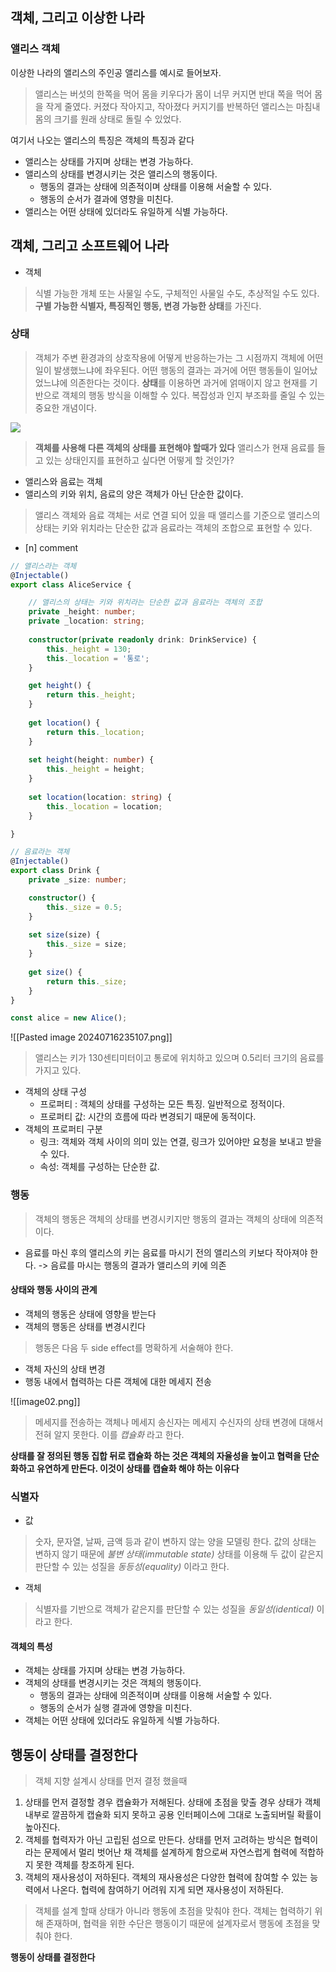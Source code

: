 
## 객체, 그리고 이상한 나라

### 앨리스 객체

이상한 나라의 앨리스의 주인공 앨리스를 예시로 들어보자.

> 앨리스는 버섯의 한쪽을 먹어 몸을 키우다가 몸이 너무 커지면 반대 쪽을 먹어 몸을 작게 줄였다. 커졌다 작아지고, 작아졌다 커지기를 반복하던 앨리스는 마침내 몸의 크기를 원래 상태로 돌릴 수 있었다.

여기서 나오는 앨리스의 특징은 객체의 특징과 같다

- 앨리스는 상태를 가지며 상태는 변경 가능하다.
- 앨리스의 상태를 변경시키는 것은 앨리스의 행동이다.
	- 행동의 결과는 상태에 의존적이며 상태를 이용해 서술할 수 있다.
	- 행동의 순서가 결과에 영향을 미친다.
- 앨리스는 어떤 상태에 있더라도 유일하게 식별 가능하다.


## 객체, 그리고 소프트웨어 나라

- 객체

> 식별 가능한 개체 또는 사물일 수도, 구체적인 사물일 수도, 추상적일 수도 있다.
> **구별 가능한 식별자, 특징적인 행동, 변경 가능한 상태**를 가진다.

### 상태
> 객체가 주변 환경과의 상호작용에 어떻게 반응하는가는 그 시점까지 객체에 어떤 일이 발생했느냐에 좌우된다.
> 어떤 행동의 결과는 과거에 어떤 행동들이 일어났었느냐에 의존한다는 것이다.
> **상태**를 이용하면 과거에 얽매이지 않고 현재를 기반으로 객체의 행동 방식을 이해할 수 있다. 복잡성과 인지 부조화를 줄일 수 있는 중요한 개념이다.


![](../images/image05.png)

> **객체를 사용해 다른 객체의 상태를 표현해야 할때가 있다** 
> 앨리스가 현재 음료를 들고 있는 상태인지를 표현하고 싶다면 어떻게 할 것인가?

- 앨리스와 음료는 객체
- 앨리스의 키와 위치, 음료의 양은 객체가 아닌 단순한 값이다.

> 앨리스 객체와 음료 객체는 서로 연결 되어 있을 때
> 앨리스를 기준으로 앨리스의 상태는 키와 위치라는 단순한 값과 음료라는 객체의 조합으로 표현할 수 있다.

- [n] comment

```ts
// 앨리스라는 객체 
@Injectable()
export class AliceService {

	// 앨리스의 상태는 키와 위치라는 단순한 값과 음료라는 객체의 조합
	private _height: number;
	private _location: string;
  
	constructor(private readonly drink: DrinkService) {
		this._height = 130;
		this._location = '통로';
	}

	get height() {
		return this._height;
	}
	
	get location() {
		return this._location;
	}
	
	set height(height: number) {
		this._height = height;
	}
	
	set location(location: string) {
		this._location = location;
	}

}

// 음료라는 객체
@Injectable()
export class Drink {
	private _size: number;

	constructor() {
		this._size = 0.5;
	}
	
	set size(size) {
		this._size = size;
	}
	
	get size() {
		return this._size;
	}
}

const alice = new Alice();
```

![[Pasted image 20240716235107.png]]

> 앨리스는 키가 130센티미터이고 통로에 위치하고 있으며 0.5리터 크기의 음료를 가지고 있다.

- 객체의 상태 구성
	- 프로퍼티 : 객체의 상태를 구성하는 모든 특징. 일반적으로 정적이다.
	- 프로퍼티 값: 시간의 흐름에 따라 변경되기 때문에 동적이다.
- 객체의 프로퍼티 구분
	- 링크: 객체와 객체 사이의 의미 있는 연결, 링크가 있어야만 요청을 보내고 받을 수 있다.
	- 속성: 객체를 구성하는 단순한 값.



### 행동
> 객체의 행동은 객체의 상태를 변경시키지만 행동의 결과는 객체의 상태에 의존적이다.

- 음료를 마신 후의 앨리스의 키는 음료를 마시기 전의 앨리스의 키보다 작아져야 한다. -> 음료를 마시는 행동의 결과가 앨리스의 키에 의존

#### 상태와 행동 사이의 관계
- 객체의 행동은 상태에 영향을 받는다
- 객체의 행동은 상태를 변경시킨다

> 행동은 다음 두 side effect를 명확하게 서술해야 한다.

- 객체 자신의 상태 변경
- 행동 내에서 협력하는 다른 객체에 대한 메세지 전송

![[image02.png]]

> 메세지를 전송하는 객체나 메세지 송신자는 메세지 수신자의 상태 변경에 대해서 전혀 알지 못한다.
> 이를 *캡슐화* 라고 한다.

**상태를 잘 정의된 행동 집합 뒤로 캡슐화 하는 것은 객체의 자율성을 높이고 협력을 단순화하고 유연하게 만든다. 이것이 상태를 캡슐화 해야 하는 이유다** 


### 식별자

- 값
> 숫자, 문자열, 날짜, 금액 등과 같이 변하지 않는 양을 모델링 한다.
> 값의 상태는 변하지 않기 때문에 *불변 상태(immutable state)* 
> 상태를 이용해 두 값이 같은지 판단할 수 있는 성질을 *동등성(equality)* 이라고 한다.

- 객체
> 식별자를 기반으로 객체가 같은지를 판단할 수 있는 성질을 *동일성(identical)* 이라고 한다.
#### 객체의 특성
- 객체는 상태를 가지며 상태는 변경 가능하다.
- 객체의 상태를 변경시키는 것은 객체의 행동이다.
	- 행동의 결과는 상태에 의존적이며 상태를 이용해 서술할 수 있다.
	- 행동의 순서가 실행 결과에 영향을 미친다.
- 객체는 어떤 상태에 있더라도 유일하게 식별 가능하다.



## 행동이 상태를 결정한다
> 객체 지향 설계시 상태를 먼저 결정 했을때 

1. 상태를 먼저 결정할 경우 캡슐화가 저해된다. 상태에 초점을 맞출 경우 상태가 객체 내부로 깔끔하게 캡슐화 되지 못하고 공용 인터페이스에 그대로 노출되버릴 확률이 높아진다.
2. 객체를 협력자가 아닌 고립된 섬으로 만든다. 상태를 먼저 고려하는 방식은 협력이라는 문제에서 멀리 벗어난 채 객체를 설계하게 함으로써 자연스럽게 협력에 적합하지 못한 객체를 창조하게 된다.
3. 객체의 재사용성이 저하된다. 객체의 재사용성은 다양한 협력에 참여할 수 있는 능력에서 나온다. 협력에 참여하기 어려워 지게 되면 재사용성이 저하된다.

> 객체를 설계 할때 상태가 아니라 행동에 초점을 맞춰야 한다.
> 객체는 협력하기 위해 존재하며, 협력을 위한 수단은 행동이기 때문에 설계자로서 행동에 초점을 맞춰야 한다.

**행동이 상태를 결정한다** 
